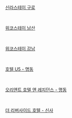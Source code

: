 [신라스테이 구로](https://www.agoda.com/ko-kr/shilla-stay-guro/hotel/seoul-kr.html?finalPriceView=1&isShowMobileAppPrice=false&cid=1924244&numberOfBedrooms=&familyMode=false&adults=3&children=0&rooms=1&maxRooms=0&checkIn=2024-09-4&isCalendarCallout=false&childAges=&numberOfGuest=0&missingChildAges=false&travellerType=3&showReviewSubmissionEntry=false&currencyCode=KRW&isFreeOccSearch=false&tag=4E6B47615F4375434A59466A5336675A6672566D4177&los=2&searchrequestid=838751ca-e7fe-4898-8388-60be0b81972f&ds=rFb9FLa%2BLX87FZ9S)

<br/>

[위코스테이 남산](https://www.agoda.com/ko-kr/wecostay-namsan-a/hotel/seoul-kr.html?finalPriceView=1&isShowMobileAppPrice=false&cid=1924244&numberOfBedrooms=&familyMode=false&adults=3&children=0&rooms=1&maxRooms=0&checkIn=2024-09-4&isCalendarCallout=false&childAges=&numberOfGuest=0&missingChildAges=false&travellerType=3&showReviewSubmissionEntry=false&currencyCode=KRW&isFreeOccSearch=false&tag=4E6B47615F4375434A59466A5336675A6672566D4177&tspTypes=2&los=2&searchrequestid=838751ca-e7fe-4898-8388-60be0b81972f&ds=rFb9FLa%2BLX87FZ9S)

<br/>

[위코스테이 강남](https://www.agoda.com/ko-kr/wecostay-gangnam/hotel/seoul-kr.html?finalPriceView=1&isShowMobileAppPrice=false&cid=1924244&numberOfBedrooms=&familyMode=false&adults=3&children=0&rooms=1&maxRooms=0&checkIn=2024-09-4&isCalendarCallout=false&childAges=&numberOfGuest=0&missingChildAges=false&travellerType=3&showReviewSubmissionEntry=false&currencyCode=KRW&isFreeOccSearch=false&tag=4E6B47615F4375434A59466A5336675A6672566D4177&tspTypes=1&los=2&searchrequestid=838751ca-e7fe-4898-8388-60be0b81972f&ds=rFb9FLa%2BLX87FZ9S)

<br/>

[호텔 U5 - 명동](https://www.agoda.com/ko-kr/u5/hotel/seoul-kr.html?finalPriceView=1&isShowMobileAppPrice=false&cid=1924244&numberOfBedrooms=&familyMode=false&adults=3&children=0&rooms=1&maxRooms=0&checkIn=2024-09-4&isCalendarCallout=false&childAges=&numberOfGuest=0&missingChildAges=false&travellerType=3&showReviewSubmissionEntry=false&currencyCode=KRW&isFreeOccSearch=false&tag=4E6B47615F4375434A59466A5336675A6672566D4177&los=2&searchrequestid=838751ca-e7fe-4898-8388-60be0b81972f&ds=rFb9FLa%2BLX87FZ9S)

<br/>

[오리앤트 호텔 앤 레지던스 - 명동](https://www.agoda.com/ko-kr/oriens-hotel-residences-myeongdong/hotel/seoul-kr.html?finalPriceView=1&isShowMobileAppPrice=false&cid=1924244&numberOfBedrooms=&familyMode=false&adults=3&children=0&rooms=1&maxRooms=0&checkIn=2024-09-4&isCalendarCallout=false&childAges=&numberOfGuest=0&missingChildAges=false&travellerType=3&showReviewSubmissionEntry=false&currencyCode=KRW&isFreeOccSearch=false&tag=4E6B47615F4375434A59466A5336675A6672566D4177&tspTypes=7&los=2&searchrequestid=838751ca-e7fe-4898-8388-60be0b81972f&ds=rFb9FLa%2BLX87FZ9S)

<br/>

[더 리버사이드 호텔 - 신사](https://www.agoda.com/ko-kr/the-riverside-hotel/hotel/seoul-kr.html?finalPriceView=1&isShowMobileAppPrice=false&cid=1924244&numberOfBedrooms=&familyMode=false&adults=3&children=0&rooms=1&maxRooms=0&checkIn=2024-09-4&isCalendarCallout=false&childAges=&numberOfGuest=0&missingChildAges=false&travellerType=3&showReviewSubmissionEntry=false&currencyCode=KRW&isFreeOccSearch=false&tag=4E6B47615F4375434A59466A5336675A6672566D4177&los=2&searchrequestid=838751ca-e7fe-4898-8388-60be0b81972f&ds=rFb9FLa%2BLX87FZ9S)

<br/>

[]()

<br/>

[]()

<br/>
